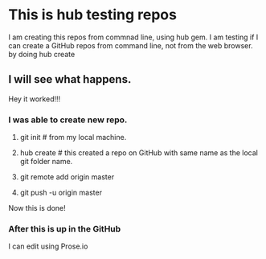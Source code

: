 # This is hub testing repos

I am creating this repos from commnad line, using hub gem.
I am testing if I can create a GitHub repos from command line, not from the web browser.
by doing hub create

## I will see what happens.

Hey it worked!!!

### I was able to create new repo.

1. git init    # from my local machine.

1. hub create  # this created a repo on GitHub with same name as the local git folder name.  

1. git remote add origin master 

1. git push -u origin master

Now this is done! 

### After this is up in the GitHub

I can edit using Prose.io
